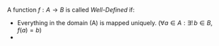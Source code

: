 A function $f:A\to B$ is called *Well-Defined* if: 
- Everything in the domain (A) is mapped uniquely. ($\forall a \in A: \exists!\, b\in B, f(a)=b$)
- 